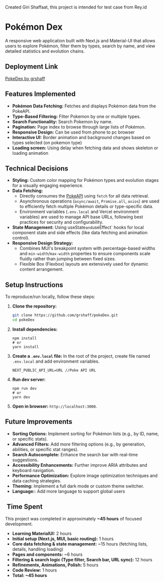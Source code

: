 Created Giri Shaffaat, this project is intended for test case from Rey.id

# Pokémon Dex

A responsive web application built with Next.js and Material-UI that allows users to explore Pokémon, filter them by types, search by name, and view detailed statistics and evolution chains.

## Deployment Link

[PokeDex by grshaff](https://pokedex-grshaff.vercel.app)

## Features Implemented

*   **Pokémon Data Fetching:** Fetches and displays Pokémon data from the PokeAPI.
*   **Type-Based Filtering:** Filter Pokemon by one or multiple types.
*   **Search Functionality:** Search Pokemon by name.
*   **Pagination:** Page index to browse through large lists of Pokémon.
*   **Responsive Design:** Can be used from phone to pc browser
*   **Interactive UI:** Border animation and background changes based on types selected (on pokemon type)
*   **Loading screen:** Using delay when fetching data and shows skeleton or loading animation

## Technical Decisions

*   **Styling:** Custom color mapping for Pokémon types and evolution stages for a visually engaging experience.
*   **Data Fetching:**
    *   Directly consumes the [PokeAPI](https://pokeapi.co/) using `fetch` for all data retrieval.
    *   Asynchronous operations (`async/await`, `Promise.all`, `axios`) are used to efficiently fetch multiple Pokémon details or type-specific data.
    *   Environment variables (`.env.local` and Vercel environment variables) are used to manage API base URLs, following best practices for security and configurability.
*   **State Management:** Using useState` and `useEffect` hooks for local component state and side effects (like data fetching and animation control).
*   **Responsive Design Strategy:**
    *   Combines MUI's breakpoint system with percentage-based widths and `min-width`/`max-width` properties to ensure components scale fluidly rather than jumping between fixed sizes.
    *   Flexible Box (Flexbox) layouts are extensively used for dynamic content arrangement.

## Setup Instructions

To reproduce/run locally, follow these steps:

1.  **Clone the repository:**
       ```bash
       git clone https://github.com/grshaff/pokeDex.git
       cd pokeDex
       ```  

2. **Install dependencies:**
  
     ```shellscript
     npm install
     # or
     yarn install
     ```

3. **Create a `.env.local` file:**
In the root of the project, create file named `.env.local` and add environment variables. 

      ```plaintext
      NEXT_PUBLIC_API_URL=URL //Poke API URL
      ```

4. **Run dev server:**

      ```shellscript
      npm run dev
      # or
      yarn dev
      ```

5. **Open in browser:**
      `http://localhost:3000`.


## Future Improvements

- **Sorting Options:** Implement sorting for Pokémon lists (e.g., by ID, name, or specific stats).
- **Advanced Filters:** Add more filtering options (e.g., by generation, abilities, or specific stat ranges).
- **Search Autocomplete:** Enhance the search bar with real-time suggestions.
- **Accessibility Enhancements:** Further improve ARIA attributes and keyboard navigation.
- **Performance Optimization:** Explore image optimization techniques and data caching strategies.
- **Theming:** Implement a full dark mode or custom theme switcher.
- **Language:**: Add more language to support global users


## ️ Time Spent

This project was completed in approximately **~45 hours** of focused development.

- **Learning MaterialUI:** 2 hours
- **Initial setup (Next.js, MUI, basic routing):** 1 hours
- **Core data fetching & state management:** ~15 hours (fetching lists, details, handling loading)
- **Pages and components:** ~6 hours
- **Filtering & search logic (Type filter, Search bar, URL sync):** 12 hours
- **Refinements, Animations, Polish:** 5 hours
- **Code Review:** 1 hours
- **Total: ~45 hours**
